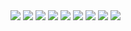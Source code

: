 
<img src="https://github.com/taoste/Hello-World/blob/master/images/qingshang/1.jpg?raw=true"/>
<img src="https://github.com/taoste/Hello-World/blob/master/images/qingshang/2.jpg?raw=true"/>
<img src="https://github.com/taoste/Hello-World/blob/master/images/qingshang/3.jpg?raw=true"/>
<img src="https://github.com/taoste/Hello-World/blob/master/images/qingshang/4.jpg?raw=true"/>
<img src="https://github.com/taoste/Hello-World/blob/master/images/qingshang/5.jpg?raw=true"/>
<img src="https://github.com/taoste/Hello-World/blob/master/images/qingshang/6.jpg?raw=true"/>
<img src="https://github.com/taoste/Hello-World/blob/master/images/qingshang/7.jpg?raw=true"/>
<img src="https://github.com/taoste/Hello-World/blob/master/images/qingshang/8.jpg?raw=true"/>
<img src="https://github.com/taoste/Hello-World/blob/master/images/qingshang/9.jpg?raw=true"/>
